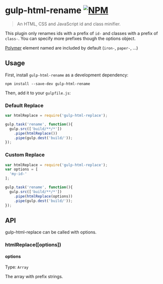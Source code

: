 # gulp-html-rename [![NPM](https://nodei.co/npm/gulp-html-rename.png)](https://nodei.co/npm/gulp-html-rename/)
> An HTML, CSS and JavaScript id and class minifier.

This plugin only renames ids with a prefix of `id-` and classes with a prefix of `class-`.
You can specify more prefixes though the options object.

[Polymer](https://github.com/polymer/polymer) element named are included by default (`iron-`, `paper-`, ...)

## Usage

First, install `gulp-html-rename` as a development dependency:

```shell
npm install --save-dev gulp-html-rename
```

Then, add it to your `gulpfile.js`:

### Default Replace
```javascript
var htmlReplace = require('gulp-html-replace');

gulp.task('rename', function(){
  gulp.src(['build/**/*'])
    .pipe(htmlReplace())
    .pipe(gulp.dest('build/'));
});
```
### Custom Replace
```javascript
var htmlReplace = require('gulp-html-replace');
var options = [
  'my-id-'
];

gulp.task('rename', function(){
  gulp.src(['build/**/*'])
    .pipe(htmlReplace(options))
    .pipe(gulp.dest('build/'));
});
```


## API

gulp-html-replace can be called with options.

### htmlReplace([options])

#### options
Type: `Array`

The array with prefix strings.

[npm-url]: https://npmjs.org/package/gulp-html-rename
